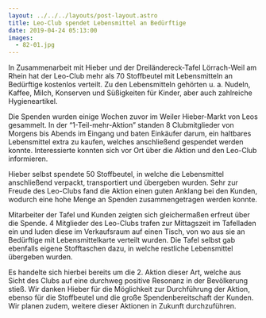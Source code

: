 ```yaml
---
layout: ../../../layouts/post-layout.astro
title: Leo-Club spendet Lebensmittel an Bedürftige
date: 2019-04-24 05:13:00
images:
  - 82-01.jpg
---
```


In Zusammenarbeit mit Hieber und der Dreiländereck-Tafel Lörrach-Weil am Rhein hat der Leo-Club mehr als 70 Stoffbeutel mit Lebensmitteln an Bedürftige kostenlos verteilt. Zu den Lebensmitteln gehörten u. a. Nudeln, Kaffee, Milch, Konserven und Süßigkeiten für Kinder, aber auch zahlreiche Hygieneartikel.

Die Spenden wurden einige Wochen zuvor im Weiler Hieber-Markt von Leos gesammelt. In der “1-Teil-mehr-Aktion” standen 8 Clubmitglieder von Morgens bis Abends im Eingang und baten Einkäufer darum, ein haltbares Lebensmittel extra zu kaufen, welches anschließend gespendet werden konnte. Interessierte konnten sich vor Ort über die Aktion und den Leo-Club informieren.

Hieber selbst spendete 50 Stoffbeutel, in welche die Lebensmittel anschließend verpackt, transportiert und übergeben wurden. Sehr zur Freude des Leo-Clubs fand die Aktion einen guten Anklang bei den Kunden, wodurch eine hohe Menge an Spenden zusammengetragen werden konnte.

Mitarbeiter der Tafel und Kunden zeigten sich gleichermaßen erfreut über die Spende. 4 Mitglieder des Leo-Clubs trafen zur Mittagszeit im Tafelladen ein und luden diese im Verkaufsraum auf einen Tisch, von wo aus sie an Bedürftige mit Lebensmittelkarte verteilt wurden. Die Tafel selbst gab ebenfalls eigene Stofftaschen dazu, in welche restliche Lebensmittel übergeben wurden.

Es handelte sich hierbei bereits um die 2. Aktion dieser Art, welche aus Sicht des Clubs auf eine durchweg positive Resonanz in der Bevölkerung stieß. Wir danken Hieber für die Möglichkeit zur Durchführung der Aktion, ebenso für die Stoffbeutel und die große Spendenbereitschaft der Kunden. Wir planen zudem, weitere dieser Aktionen in Zukunft durchzuführen.
